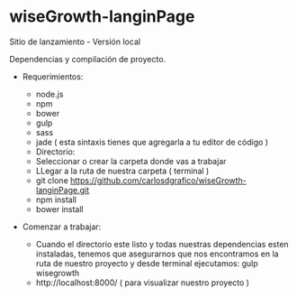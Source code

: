 # wiseGrowth-langinPage
Sitio de lanzamiento - Versión local

Dependencias y compilación de proyecto.

* Requerimientos:
   + node.js
	+ npm
	+ bower
	+ gulp
   + sass
   + jade ( esta sintaxis tienes que agregarla a tu editor de código )

   * Directorio:
   + Seleccionar o crear la carpeta donde vas a trabajar
	+ LLegar a la ruta de nuestra carpeta  ( terminal )
	+ git clone https://github.com/carlosdgrafico/wiseGrowth-langinPage.git
	+ npm install
   + bower install

* Comenzar a trabajar:
   + Cuando el directorio este listo y todas nuestras dependencias esten instaladas,
   tenemos que asegurarnos que nos encontramos en la ruta de nuestro proyecto y desde terminal ejecutamos: gulp wisegrowth
   + http://localhost:8000/  ( para visualizar nuestro proyecto )
